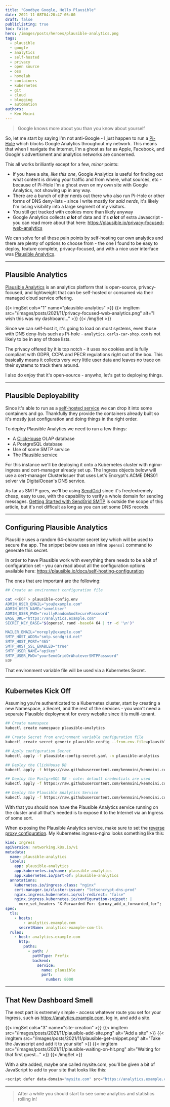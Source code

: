 ```yaml
---
title: "Goodbye Google, Hello Plausible"
date: 2021-11-08T04:20:47-05:00
draft: false
publiclisting: true
toc: false
hero: /images/posts/heroes/plausible-analytics.png
tags:
  - plausible
  - google
  - analytics
  - self-hosted
  - privacy
  - open source
  - oss
  - homelab
  - containers
  - kubernetes
  - git
  - cloud
  - blogging
  - automation
authors:
  - Ken Moini
---
```


> Google knows more about you than you know about yourself

So, let me start by saying I'm not anti-Google - I just happen to run a [Pi-Hole](https://pi-hole.net/) which blocks Google Analytics throughout my network.  This means that when I navigate the Internet, I'm a ghost as far as Apple, Facebook, and Google's advertisment and analytics networks are concerned.

This all works brilliantly except for a few, *minor* points:

- If you have a site, *like this one*, Google Analytics is useful for finding out what content is driving your traffic and from where, what sources, etc - because of Pi-Hole I'm a ghost even on my own site with Google Analytics, not showing up in any way.
- There are a bunch of other nerds out there who also run Pi-Hole or other forms of DNS deny-lists - since I write mostly for *said nerds*, it's likely I'm losing visibility into a large segment of my visitors.
- You still get tracked with cookies more than likely anyway
- Google Analytics collects ***a lot*** of data and it's ***a lot*** of extra Javascript - you can read more about that here: https://plausible.io/privacy-focused-web-analytics

We can solve for all these pain points by self-hosting our own analytics and there are plenty of options to choose from - the one I found to be easy to deploy, feature complete, privacy-focused, and with a nice user interface was [Plausible Analytics](https://plausible.io/).

---

## Plausible Analytics

[Plausible Analytics](https://plausible.io/) is an analytics platform that is open-source, privacy-focused, and lightweight that can be self-hosted or consumed via their managed cloud service offering.

{{< imgSet cols="1" name="plausible-analytics" >}}
{{< imgItem src="/images/posts/2021/11/privacy-focused-web-analytics.png" alt="I wish this was my dashboard..." >}}
{{< /imgSet >}}

Since we can self-host it, it's going to load on most systems, even those with DNS deny-lists such as Pi-hole - `analytics.carls-car-shop.com` is not likely to be in any of those lists.

The privacy offered by it is top notch - it uses no cookies and is fully compliant with GDPR, CCPA and PECR regulations right out of the box.  This basically means it collects very very little user data and leaves no trace on their systems to track them around.

I also do enjoy that it's open-source - anywho, let's get to deploying things.

---

## Plausible Deployability

Since it's able to run as a [self-hosted service](https://github.com/plausible/hosting) we can drop it into some containers and go.  Thankfully they provide the containers already built so it's mostly just configuration and doing things in the right order.

To deploy Plausible Analytics we need to run a few things:

- A [ClickHouse](https://clickhouse.com/) OLAP database
- A PostgreSQL database
- Use of some SMTP service
- The [Plausible service](https://github.com/plausible/hosting)

For this instance we'll be deploying it onto a Kubernetes cluster with nginx-ingress and cert-manager already set up.  The Ingress objects below will use a cert-manager ClusterIssuer that uses Let's Encrypt's ACME DNS01 solver via DigitalOcean's DNS service.

As far as SMTP goes, we'll be using [SendGrid](https://sendgrid.com/) since it's free/extremely cheap, easy to use, with the capability to verify a whole domain for sending messages.  [Getting Started with SendGrid SMTP](https://docs.sendgrid.com/for-developers/sending-email/getting-started-smtp) is outside the scope of this article, but it's not difficult as long as you can set some DNS records.

---

## Configuring Plausible Analytics

Plausible uses a random 64-character secret key which will be used to secure the app.  The snippet below uses an inline `openssl` command to generate this secret.

In order to have Plausible work with everything there needs to be a bit of configuration set - you can read about all the configuration options available here: https://plausible.io/docs/self-hosting-configuration

The ones that are important are the following:

```bash
## Create an environment configuration file

cat <<EOF > plausible-config.env 
ADMIN_USER_EMAIL="you@example.com"
ADMIN_USER_NAME="somelUser"
ADMIN_USER_PWD="reallyRandomAndSecurePassword"
BASE_URL="https://analytics.example.com"
SECRET_KEY_BASE="$(openssl rand -base64 64 | tr -d '\n')"

MAILER_EMAIL="noreply@example.com"
SMTP_HOST_ADDR="smtp.sendgrid.net"
SMTP_HOST_PORT="465"
SMTP_HOST_SSL_ENABLED="true"
SMTP_USER_NAME="apikey"
SMTP_USER_PWD="yourSendGridOrWhateverSMTPPassword"
EOF
```

That environment variable file will be used via a Kubernetes Secret.

---

## Kubernetes Kick Off

Assuming you're authenticated to a Kubernetes cluster, start by creating a new Namespace, a Secret, and the rest of the services - you won't need a separate Plausible deployment for every website since it is multi-tenant.

```bash
## Create namespace
kubectl create namespace plausible-analytics

## Create Secret from environment variable configuration file
kubectl create secret generic plausible-config --from-env-file=plausible-config.env  --dry-run=client -o yaml > plausible-config-secret.yaml

## Apply configuration Secret
kubectl apply -f plausible-config-secret.yaml -n plausible-analytics

## Deploy the ClickHouse DB
kubectl apply -f https://raw.githubusercontent.com/kenmoini/kenmoini.com/main/deploy/supporting/plausible-analytics/02-clickhouse.yaml -n plausible-analytics

## Deploy the PostgreSQL DB - note: default credentials are used
kubectl apply -f https://raw.githubusercontent.com/kenmoini/kenmoini.com/main/deploy/supporting/plausible-analytics/02-db.yaml -n plausible-analytics

## Deploy the Plausible Analytics Service
kubectl apply -f https://raw.githubusercontent.com/kenmoini/kenmoini.com/main/deploy/supporting/plausible-analytics/03-plausible.yaml -n plausible-analytics
```

With that you should now have the Plausible Analytics service running on the cluster and all that's needed is to expose it to the Internet via an Ingress of some sort.

When exposing the Plausible Analytics service, make sure to set the [reverse proxy configuration](https://plausible.io/docs/self-hosting#2-reverse-proxy).  My Kubernetes ingress-nginx looks something like this:

```yaml
kind: Ingress
apiVersion: networking.k8s.io/v1
metadata:
  name: plausible-analytics
  labels:
    app: plausible-analytics
    app.kubernetes.io/name: plausible-analytics
    app.kubernetes.io/part-of: plausible-analytics
  annotations:
    kubernetes.io/ingress.class: "nginx"
    cert-manager.io/cluster-issuer: "letsencrypt-dns-prod"
    nginx.ingress.kubernetes.io/ssl-redirect: "false"
    nginx.ingress.kubernetes.io/configuration-snippet: |
      more_set_headers "X-Forwarded-For: $proxy_add_x_forwarded_for";
spec:
  tls:
    - hosts:
        - analytics.example.com
      secretName: analytics-example-com-tls
  rules:
    - host: analytics.example.com
      http:
        paths:
          - path: /
            pathType: Prefix
            backend:
              service:
                name: plausible
                port:
                  number: 8000
```

---

## That New Dashboard Smell

The next part is extremely simple - access whatever route you set for your Ingress, such as https://analytics.example.com, log in, and add a site.

{{< imgSet cols="3" name="site-creation" >}}
{{< imgItem src="/images/posts/2021/11/plausible-add-site.png" alt="Add a site" >}}
{{< imgItem src="/images/posts/2021/11/plausible-get-snippet.png" alt="Take the Javascript and add it to your site" >}}
{{< imgItem src="/images/posts/2021/11/plausible-waiting-on-hit.png" alt="Waiting for that first guest..." >}}
{{< /imgSet >}}

With a site added, maybe one called mysite.com, you'll be given a bit of JavaScript to add to your site that looks like this:

```javascript
<script defer data-domain="mysite.com" src="https://analytics.example.com/js/plausible.js"></script>
```

---

> After a while you should start to see some analytics and statistics rolling in!